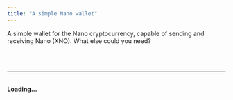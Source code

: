 ```yaml
---
title: "A simple Nano wallet"
---
```


A simple wallet for the Nano cryptocurrency, capable of sending and receiving Nano (XNO). What else could you need?



<br><br>
<div id="walletDiv">
	<hr><br><strong id="msg">Loading...</strong><br>
</div>


<script src="https://cdn.jsdelivr.net/npm/nanocurrency/dist/nanocurrency.umd.js"></script>
<script>
'use strict';

const WORK_LOCAL = false;			// If false, work is requested from Nano Node
const SEED_ALPHABET_REGEX = new RegExp('^[0123456789abcdefABCDEF]{64}$');
  
var accountData = {};
accountData['XNO'] = {representative:'nano_1center16ci77qw5w69ww8sy4i4bfmgfhr81ydzpurm91cauj11jn6y3uc5y', 
						exchangeAddress:"nano_35h9s5h1z5xngccfcmtg8x858fbej16fyhhmrhcqyjqckeep9zognsmcwxqk",
						server:'https://proxy.powernode.cc/proxy', //'https://mynano.ninja/api/node';
						socket: 'wss://ws.powernode.cc/'}; // 'wss://ws.mynano.ninja/';
						
//////////////////////////////////////////////////////// All crypto helper functions

generateHTML('XNO');

let generateSeed = {};
let unitFromRaw = {};
let rawFromUnit = {};
let getAccountBalance = {};
let unpackSeed = {};
let receive = {};
let sendTo = {};
let checkSeed = {};
let getPending = {};

generateSeed['XNO'] = async function() {
	let preseed = await NanoCurrency.generateSeed();
	return preseed.toUpperCase();
};

checkSeed['XNO'] = function(seed) {	
	let seedPass = true;
	try { NanoCurrency.deriveSecretKey(seed, 0); }
	catch { seedPass = false; }
	return seedPass;
};

unpackSeed['XNO'] = function() {
	const privateKey = NanoCurrency.deriveSecretKey(accountData['XNO'].seed, 0);
	const publicKey = NanoCurrency.derivePublicKey(privateKey);
	const address = NanoCurrency.deriveAddress(publicKey).replace('xrb_', 'nano_');
	return {privateKey: privateKey, publicKey: publicKey, address: address};
}

unitFromRaw['XNO'] = function(bal) {
	let n = bal.toString();
	
	while (n.length < 30 + 1) {
		n = '0' + n;
	}
	let whole = n.substring(0, n.length - 30);	
	
	let cut = 0;
	while (n[n.length - 1 - cut] == '0' && cut < 30 - 2) cut++;
	let fraction = n.substring(n.length - 30, n.length - cut);
	
	return whole + '.' + fraction;	
	//return displayMoney(NanoCurrency.convert(bal, {from: 'raw', to: 'Nano'}));
};

rawFromUnit['XNO'] = function(bal) {	
	let parts = bal.toString().split(".");	
	let whole = parts[0];
	let fraction = '';
	if (parts.length > 1) fraction = parts[1];
	while (fraction.length < 30) {
		fraction += '0';
	}
	return `${whole}${fraction}`;	
}

getAccountBalance['XNO'] = function() {return post(accountData['XNO'].server, { action: 'account_balance',  account: accountData['XNO'].address });};
getPending['XNO'] = async function() {return (await post(accountData['XNO'].server, {action: 'pending', account: accountData['XNO'].address, source:true})).blocks;};

receive['XNO'] = async function(hash) {return nanoReceive('XNO', hash);};
async function nanoReceive(symbol, hash) {
	let coinTypeData = accountData[symbol];
	const {privateKey, publicKey, address} = unpackSeed[symbol]();
	console.log('Receiving in address '+ address +' from block '+ hash);
	let blockInfo = await post(coinTypeData.server, {action: 'block_info', json_block: true, hash: hash});
	let accountInfo = await post(coinTypeData.server, {action: 'account_info', representative: true, account: address});
	let old_balance = accountInfo.balance;
	let previous = accountInfo.frontier;
	let representative = accountInfo.representative;
	let work_input = accountInfo.frontier;
	
	// If this is the first block in the account (Open), it has some specific requirements
	if (old_balance === undefined) { // Receive (Open) Block -- https://docs.nano.org/integration-guides/key-management/#first-receive-transaction
		old_balance = '0';
		previous = '0'.padStart(64, '0');
		representative = coinTypeData.representative;
		work_input = publicKey;    // https://docs.nano.org/integration-guides/work-generation/#work-calculation-details
	}
	
	let work = await work_helper(coinTypeData.server, work_input, 'receive', true);		
	function string_add(n1, n2, pad=0) {return (BigInt(n1) + BigInt(n2)).toString().padStart(pad, '0');	}
	
	// hack for BAN
	if (work === undefined) work = null;
	representative = representative.replace('ban_', 'nano_');
	
	// Create receive block
	let block = NanoCurrency.createBlock(privateKey, {
		work: work,
		previous: previous,
		representative: representative,
		balance: string_add(old_balance, blockInfo.amount),
		link: hash
	});
	
	if (symbol == "BAN") {
		block.block.representative = block.block.representative.replace('nano_', 'ban_');
		block.block.account = block.block.account.replace('nano_', 'ban_');
		block.block.account = block.block.account.replace('xrb_', 'ban_');		
		delete block.block.link_as_account;
	}
	
	let formData = {action: 'process', json_block: true, subtype: 'receive', block: block.block};
	if (work === null) {
		formData.do_work = true;
		formData.block.work = undefined;
	}

	console.log('Receiving block:');
	console.log(block);
	return post(coinTypeData.server, formData);
};

sendTo['XNO'] = async function(destination, amt) {nanoSend('XNO', destination, amt);};
async function nanoSend(symbol, destination, amt) {
	const privateKey = NanoCurrency.deriveSecretKey(accountData[symbol].seed, 0);
	let source = accountData[symbol].address;
	console.log('Sending '+ amt +' Nano from address '+ source +' to '+ destination);
	let accountInfo = await post(accountData[symbol].server, {action: 'account_info', representative: true, account: source});
	let work = await work_helper(accountData[symbol].server, accountInfo.frontier, 'send', true);		
	function string_sub(n1, n2, pad=0) {return (BigInt(n1) - BigInt(n2)).toString().padStart(pad, '0');}

	// hack for BAN
	if (work === undefined) work = null;
	accountInfo.representative = accountInfo.representative.replace('ban_', 'nano_');
	destination = destination.replace('ban_', 'nano_');
	
	// Create send block
	let block = NanoCurrency.createBlock(privateKey, {
		work: work,
		previous: accountInfo.frontier,
		representative: accountInfo.representative,
		balance: string_sub(accountInfo.balance, rawFromUnit[symbol](amt)),
		link: destination
	});
	
	if (symbol == "BAN") {
		block.block.representative = block.block.representative.replace('nano_', 'ban_');
		block.block.representative = block.block.representative.replace('xrb_', 'ban_');
		block.block.account = block.block.account.replace('nano_', 'ban_');
		block.block.account = block.block.account.replace('xrb_', 'ban_');
		delete block.block.link_as_account;
	}
	
	let formData = {action: 'process', json_block: true, subtype: 'send', block: block.block};
	if (work === null) {
		formData.do_work = true;
		formData.block.work = undefined;
	}

	console.log('Sending block:');
	console.log(block);
	return post(accountData[symbol].server, formData);
}

async function work_helper(server, hash, subtype) {
	let response = await post(server, { action: 'active_difficulty' });
	let work_threshold = response.network_current;
	if (subtype == 'receive') work_threshold = response.network_receive_current;

	console.log('Computing work for subtype "'+ subtype +'", difficulty: '+ work_threshold +' (work being done locally: '+ WORK_LOCAL +')');
	let work;
	if (WORK_LOCAL) work = await NanoCurrency.computeWork(hash, {workThreshold: work_threshold});
	else work = (await post(server, {action: 'work_generate', hash: hash, difficulty: work_threshold})).work;
	return work;
}

//////////////////////////////////////////////////////// Network websocket

let accountSocket = {};
function joinSocket(symbol) {
	if (accountData[symbol].socket) {
	
		if (accountSocket[symbol] && (accountSocket[symbol].readyState == "OPEN" || accountSocket[symbol].readyState == "CONNECTING")) {
			accountSocket[symbol].onclose = function() {};
			accountSocket[symbol].close();
		}
		accountSocket[symbol] = new WebSocket(accountData[symbol].socket);
		
		accountSocket[symbol].onclose = function() { 
			console.log("Disconnected from " + symbol + " socket for " + accountData[symbol].address); 
			joinSocket(symbol);
		}
		
		accountSocket[symbol].onopen = function() {
			console.log("Attempting to subscribe to " + symbol + " socket for " + accountData[symbol].address);
			return accountSocket[symbol].send(JSON.stringify({
				action: 'subscribe',
				topic: 'confirmation',
				ack: true,
				options: { accounts: [accountData[symbol].address] }
			}));
		}
		
			// Called with each new inbound WebSocket message
		accountSocket[symbol].onmessage = async function(response) {
			let resp = JSON.parse(response.data);
			if (resp.message) {
				console.log(resp);
				if (resp.message.block.account == accountData[symbol].address) flash(symbol + '-balance', unitFromRaw[symbol](resp.message.block.balance));
				if (resp.message.block.account == accountData[symbol].exchangeAddress) receive[symbol](resp.message.hash);
			} else if (resp.ack) console.log("Subscribed to " + symbol + " socket!");
			else console.log(resp);
		}
		
	}
}

//////////////////////////////////////////////////////// Interface with helper functions

async function generateWallet(symbol) {
	D(`import-${symbol}-seed`).value = await generateSeed[symbol](); 
}

async function importWallet(symbol) {
	const seed = D(`import-${symbol}-seed`).value;
	if (!checkSeed[symbol](seed)) showMsg("Invalid seed.");
	else {
		accountData[symbol].seed = seed; 
		const {privateKey, publicKey, address} = await unpackSeed[symbol]();	
		accountData[symbol].address = address;
		flash(`${symbol}-address`, address);	
		await refreshBalance(symbol);
		showMsg(`${symbol} seed loaded.`);	
		joinSocket(symbol);
	}
}

async function refreshBalance(symbol) {
	if (accountData[symbol].address) {
		const balance = await getAccountBalance[symbol]();
		flash(`${symbol}-balance`, unitFromRaw[symbol](balance.balance));
		flash(`${symbol}-balance-pending`, unitFromRaw[symbol](balance.pending));
	}
}

async function cyclePending(symbol) {
	if (accountData[symbol].address) {
		console.log(`Searching for pending ${symbol} transactions...`);
		const pending = await getPending[symbol]();
		for (const block in pending) {
			await receive[symbol](block);
		}
		refreshBalance(symbol);
	} 
}

async function withdraw(symbol) {
	if (BigInt(rawFromUnit[symbol](D(`${symbol}-withdrawal-amount`).value)) > BigInt(rawFromUnit[symbol](D(`${symbol}-balance`).textContent))) {
		showMsg("Insufficient funds.");
		return false;
	}
	if (accountData[symbol].address) {
		await sendTo[symbol](D(`${symbol}-withdrawal-address`).value, D(`${symbol}-withdrawal-amount`).value);	
		refreshBalance(symbol);
		D(`${symbol}-withdrawal-amount`).value = "0.00";
	}
}

function generateHTML(symbol) {
	D('walletDiv').innerHTML += `<br>
	<button onclick="generateWallet('${symbol}')" style="margin-bottom:10px">Generate New Seed</button>&nbsp;&nbsp;&nbsp;<a target="_blank" href="https://nanodrop.io/">Free faucet </a>
	<br>
	<strong>XNO wallet seed (private): </strong><input id="import-${symbol}-seed" type="text" size="30" max="64">
	<button onclick="importWallet('${symbol}')">Load ${symbol} Seed</button>

	<br><br><hr><br>
	<strong>Receiving address (public):</strong> <span id="${symbol}-address"></span>
	<br>
	<br><strong>Balance:</strong> <span id="${symbol}-balance">0.00</span> ${symbol} &nbsp;&nbsp;
	<button onclick="refreshBalance('${symbol}')">Refresh</button>
	<br><strong>Arriving balance:</strong> <span id="${symbol}-balance-pending">0.00</span> ${symbol} &nbsp;&nbsp;
	<button onclick="cyclePending('${symbol}')">Receive</button>

	<br><br><hr><br>
	<strong>Destination Address:</strong>
	<input id="${symbol}-withdrawal-address" type="text" size="64" max_length="64" value="">
	<br><strong>Amount:</strong>
	<input id="${symbol}-withdrawal-amount" type="number" step="0.01" min="0.0" size="8" max_length="8" value="0.00">
	<button style="margin-left:20px; margin-top:20px" onclick="withdraw('${symbol}')">Transfer</button>
	<br/><br/>`;
}

//////////////////////////////////////////////////////// General helper functions

function showMsg(str, bold) {
	let e = new Date();
	D('msg').textContent = e.toLocaleTimeString() + ": " + str;
	D('msg').style.backgroundColor = "#dff";
	if (bold) D('msg').style.backgroundColor = "#F00";
	setTimeout(function() {	D('msg').style.backgroundColor = "white";}, 500);
}

function flash(obj, str) {
	D(obj).textContent = str;
	D(obj).style.backgroundColor = "#dff";	
	setTimeout(function() {	D(obj).style.backgroundColor = "white";}, 500);
}

function make(string, myClass) { 
	let myObj = document.createElement(string);
	if (myClass) myObj.classList.add(myClass);
	return myObj;
}

function post(url, params) {
    return new Promise((resolve, reject) => {
        let xhttp = new XMLHttpRequest();
        xhttp.timeout = 10*1000; // 10 seconds
        xhttp.onreadystatechange = function() {
            if (this.readyState == 4 && this.status == 200) {
                try {
                    resolve(JSON.parse(this.responseText));
                    return;
                } catch(e) {
                    console.error('Failed to parse response from node');
                    console.error(this.responseText);
                    reject(e);
                    return;
                }
            } else if (this.readyState == 4 && this.status != 200) {
                console.error('Failed to connect to '+ url);
                reject();
                return;
            }
        };
        xhttp.open("POST", url, true);
        xhttp.setRequestHeader("Content-Type", "application/json");
        xhttp.send(JSON.stringify(params));
    });
}

function D(string) { return document.getElementById(string); }	
	
showMsg("Welcome.");	
</script>
